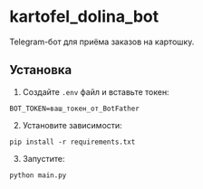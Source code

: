 # kartofel_dolina_bot

Telegram-бот для приёма заказов на картошку.

## Установка

1. Создайте `.env` файл и вставьте токен:
```
BOT_TOKEN=ваш_токен_от_BotFather
```

2. Установите зависимости:
```
pip install -r requirements.txt
```

3. Запустите:
```
python main.py
```